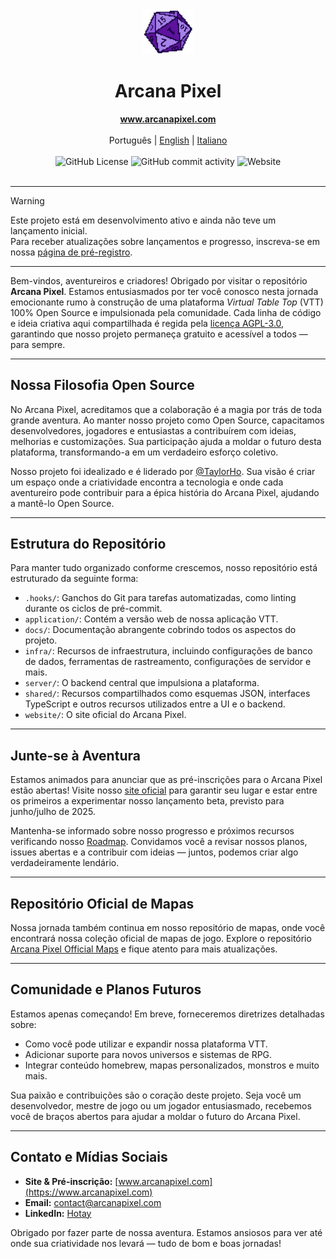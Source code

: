 <div align="center">
  <a href="https://www.arcanapixel.com" target="_blank"><img src="./apps/website/src/assets/static/pixel-d20.png" alt="d20" width="80" /></a>
  <h1>Arcana Pixel</h1>
</div>

<div align="center">
  <strong><a href="https://www.arcanapixel.com">www.arcanapixel.com</a></strong>
  <br/><br/>
  <span>Português</span> | <a href="./README.md">English</a> | <a href="./README.it.md">Italiano</a>
  <br/><br/>
  <img alt="GitHub License" src="https://img.shields.io/github/license/hotaydev/arcana-pixel?color=1ad56f">
  <img alt="GitHub commit activity" src="https://img.shields.io/github/commit-activity/m/hotaydev/arcana-pixel">
  <img alt="Website" src="https://img.shields.io/website?url=https%3A%2F%2Fwww.arcanapixel.com">
  <br/><br/>
</div>

---
> [!WARNING]  
> Este projeto está em desenvolvimento ativo e ainda não teve um lançamento inicial.  
> Para receber atualizações sobre lançamentos e progresso, inscreva-se em nossa [página de pré-registro](https://www.arcanapixel.com/#still-in-development).  
---

Bem-vindos, aventureiros e criadores!
Obrigado por visitar o repositório **Arcana Pixel**. Estamos entusiasmados por ter você conosco nesta jornada emocionante rumo à construção de uma plataforma *Virtual Table Top* (VTT) 100% Open Source e impulsionada pela comunidade. Cada linha de código e ideia criativa aqui compartilhada é regida pela [licença AGPL-3.0](./LICENSE), garantindo que nosso projeto permaneça gratuito e acessível a todos — para sempre.

---

## Nossa Filosofia Open Source

No Arcana Pixel, acreditamos que a colaboração é a magia por trás de toda grande aventura. Ao manter nosso projeto como Open Source, capacitamos desenvolvedores, jogadores e entusiastas a contribuírem com ideias, melhorias e customizações. Sua participação ajuda a moldar o futuro desta plataforma, transformando-a em um verdadeiro esforço coletivo.

Nosso projeto foi idealizado e é liderado por [@TaylorHo](https://github.om/TaylorHo/). Sua visão é criar um espaço onde a criatividade encontra a tecnologia e onde cada aventureiro pode contribuir para a épica história do Arcana Pixel, ajudando a mantê-lo Open Source.

---

## Estrutura do Repositório

Para manter tudo organizado conforme crescemos, nosso repositório está estruturado da seguinte forma:

- `.hooks/`: Ganchos do Git para tarefas automatizadas, como linting durante os ciclos de pré-commit.
- `application/`: Contém a versão web de nossa aplicação VTT.
- `docs/`: Documentação abrangente cobrindo todos os aspectos do projeto.
- `infra/`: Recursos de infraestrutura, incluindo configurações de banco de dados, ferramentas de rastreamento, configurações de servidor e mais.
- `server/`: O backend central que impulsiona a plataforma.
- `shared/`: Recursos compartilhados como esquemas JSON, interfaces TypeScript e outros recursos utilizados entre a UI e o backend.
- `website/`: O site oficial do Arcana Pixel.

---

## Junte-se à Aventura

Estamos animados para anunciar que as pré-inscrições para o Arcana Pixel estão abertas! Visite nosso [site oficial](https://www.arcanapixel.com) para garantir seu lugar e estar entre os primeiros a experimentar nosso lançamento beta, previsto para junho/julho de 2025.

Mantenha-se informado sobre nosso progresso e próximos recursos verificando nosso [Roadmap](https://github.com/orgs/hotaydev/projects/7). Convidamos você a revisar nossos planos, issues abertas e a contribuir com ideias — juntos, podemos criar algo verdadeiramente lendário.

---

## Repositório Oficial de Mapas

Nossa jornada também continua em nosso repositório de mapas, onde você encontrará nossa coleção oficial de mapas de jogo. Explore o repositório [Arcana Pixel Official Maps](https://github.com/hotaydev/arcana-pixel-official-maps) e fique atento para mais atualizações.

---

## Comunidade e Planos Futuros

Estamos apenas começando! Em breve, forneceremos diretrizes detalhadas sobre:
- Como você pode utilizar e expandir nossa plataforma VTT.
- Adicionar suporte para novos universos e sistemas de RPG.
- Integrar conteúdo homebrew, mapas personalizados, monstros e muito mais.

Sua paixão e contribuições são o coração deste projeto. Seja você um desenvolvedor, mestre de jogo ou um jogador entusiasmado, recebemos você de braços abertos para ajudar a moldar o futuro do Arcana Pixel.

---

## Contato e Mídias Sociais

- **Site & Pré-inscrição:** [www.arcanapixel.com](https://www.arcanapixel.com)
- **Email:** [contact@arcanapixel.com](mailto:contact@arcanapixel.com)
- **LinkedIn:** [Hotay](https://www.linkedin.com/company/hotay/)

Obrigado por fazer parte de nossa aventura. Estamos ansiosos para ver até onde sua criatividade nos levará — tudo de bom e boas jornadas!
